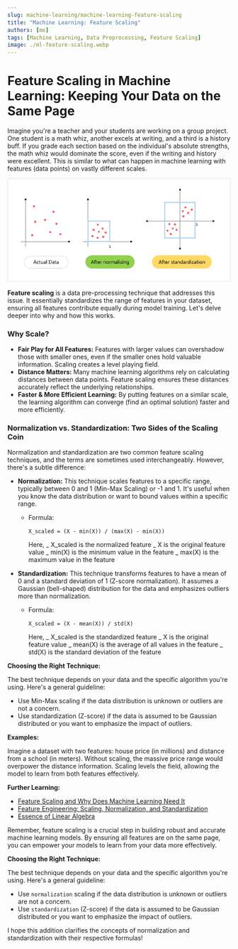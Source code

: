 ```yaml
---
slug: machine-learning/machine-learning-feature-scaling
title: "Machine Learning: Feature Scaling"
authors: [me]
tags: [Machine Learning, Data Preprocessing, Feature Scaling]
image: ./ml-feature-scaling.webp
---
```


# Feature Scaling in Machine Learning: Keeping Your Data on the Same Page

Imagine you're a teacher and your students are working on a group project. One student is a math whiz, another excels at writing, and a third is a history buff. If you grade each section based on the individual's absolute strengths, the math whiz would dominate the score, even if the writing and history were excellent. This is similar to what can happen in machine learning with features (data points) on vastly different scales.

![Machine Learning Feature Scaling Source: someka.net](./ml-feature-scaling.webp)

**Feature scaling** is a data pre-processing technique that addresses this issue. It essentially standardizes the range of features in your dataset, ensuring all features contribute equally during model training. Let's delve deeper into why and how this works.

### Why Scale?

- **Fair Play for All Features:** Features with larger values can overshadow those with smaller ones, even if the smaller ones hold valuable information. Scaling creates a level playing field.
- **Distance Matters:** Many machine learning algorithms rely on calculating distances between data points. Feature scaling ensures these distances accurately reflect the underlying relationships.
- **Faster & More Efficient Learning:** By putting features on a similar scale, the learning algorithm can converge (find an optimal solution) faster and more efficiently.

### Normalization vs. Standardization: Two Sides of the Scaling Coin

Normalization and standardization are two common feature scaling techniques, and the terms are sometimes used interchangeably. However, there's a subtle difference:

- **Normalization:** This technique scales features to a specific range, typically between 0 and 1 (Min-Max Scaling) or -1 and 1. It's useful when you know the data distribution or want to bound values within a specific range.

  - Formula:

    ```
    X_scaled = (X - min(X)) / (max(X) - min(X))
    ```

    Here,
    _ X_scaled is the normalized feature
    _ X is the original feature value
    _ min(X) is the minimum value in the feature
    _ max(X) is the maximum value in the feature

- **Standardization:** This technique transforms features to have a mean of 0 and a standard deviation of 1 (Z-score normalization). It assumes a Gaussian (bell-shaped) distribution for the data and emphasizes outliers more than normalization.

  - Formula:

    ```
    X_scaled = (X - mean(X)) / std(X)
    ```

    Here,
    _ X_scaled is the standardized feature
    _ X is the original feature value
    _ mean(X) is the average of all values in the feature
    _ std(X) is the standard deviation of the feature

**Choosing the Right Technique:**

The best technique depends on your data and the specific algorithm you're using. Here's a general guideline:

- Use Min-Max scaling if the data distribution is unknown or outliers are not a concern.
- Use standardization (Z-score) if the data is assumed to be Gaussian distributed or you want to emphasize the impact of outliers.

**Examples:**

Imagine a dataset with two features: house price (in millions) and distance from a school (in meters). Without scaling, the massive price range would overpower the distance information. Scaling levels the field, allowing the model to learn from both features effectively.

**Further Learning:**

- [Feature Scaling and Why Does Machine Learning Need It](https://towardsdatascience.com/what-is-feature-scaling-why-is-it-important-in-machine-learning-2854ae877048)
- [Feature Engineering: Scaling, Normalization, and Standardization](https://www.geeksforgeeks.org/ml-feature-scaling-part-2/)
- [Essence of Linear Algebra](https://www.youtube.com/playlist?list=PLZHQObOWTQDPD3MizzM2xVFitgF8hE_ab)

Remember, feature scaling is a crucial step in building robust and accurate machine learning models. By ensuring all features are on the same page, you can empower your models to learn from your data more effectively.

**Choosing the Right Technique:**

The best technique depends on your data and the specific algorithm you're using. Here's a general guideline:

- Use `normalization` scaling if the data distribution is unknown or outliers are not a concern.
- Use `standardization` (Z-score) if the data is assumed to be Gaussian distributed or you want to emphasize the impact of outliers.

I hope this addition clarifies the concepts of normalization and standardization with their respective formulas!
